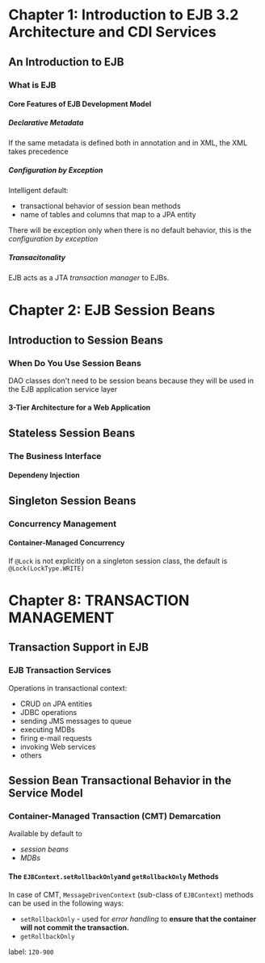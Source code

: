 # Chapter 1: Introduction to EJB 3.2 Architecture and CDI Services
## An Introduction to EJB
### What is EJB
#### Core Features of EJB Development Model
##### Declarative Metadata
If the same metadata is defined both in annotation and in XML, the XML takes precedence

##### *Configuration by Exception*
Intelligent default:
* transactional behavior of session bean methods
* name of tables and columns that map to a JPA entity

There will be exception only when there is no default behavior, this is the *configuration by exception*

##### Transacitonality
EJB acts as a JTA *transaction manager* to EJBs.

# Chapter 2: EJB Session Beans
## Introduction to Session Beans
### When Do You Use Session Beans
DAO classes don't need to be session beans because they will be used in the EJB application service layer

#### 3-Tier Architecture for a Web Application
## Stateless Session Beans
### The Business Interface
#### Dependeny Injection
## Singleton Session Beans
### Concurrency Management
#### Container-Managed Concurrency
If `@Lock` is not explicitly on a singleton session class, the default is `@Lock(LockType.WRITE)`


# Chapter 8: TRANSACTION MANAGEMENT
## Transaction Support in EJB
### EJB Transaction Services
Operations in transactional context:
* CRUD on JPA entities
* JDBC operations
* sending JMS messages to queue
* executing MDBs
* firing e-mail requests
* invoking Web services
* others


## Session Bean Transactional Behavior in the Service Model
### Container-Managed Transaction (CMT) Demarcation
Available by default to
 * *session beans*
 * *MDBs*
#### The `EJBContext.setRollbackOnly`and `getRollbackOnly` Methods
In case of CMT, `MessageDrivenContext` (sub-class of `EJBContext`) methods can be used in the following ways:
* `setRollbackOnly` - used for *error handling* to **ensure that the container will not commit the transaction.**
* `getRollbackOnly`

label: `1Z0-900`
